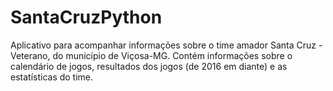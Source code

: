# SantaCruzPython
Aplicativo para acompanhar informações sobre o time amador Santa Cruz - Veterano, do município de Viçosa-MG.
Contém informações sobre o calendário de jogos, resultados dos jogos (de 2016 em diante) e as estatísticas do time.
